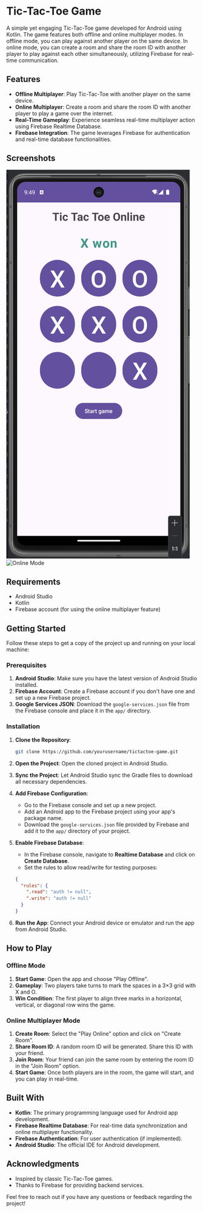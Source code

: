 # Tic-Tac-Toe Game

A simple yet engaging Tic-Tac-Toe game developed for Android using Kotlin. The game features both offline and online multiplayer modes. In offline mode, you can play against another player on the same device. In online mode, you can create a room and share the room ID with another player to play against each other simultaneously, utilizing Firebase for real-time communication.

## Features

- **Offline Multiplayer**: Play Tic-Tac-Toe with another player on the same device.
- **Online Multiplayer**: Create a room and share the room ID with another player to play a game over the internet.
- **Real-Time Gameplay**: Experience seamless real-time multiplayer action using Firebase Realtime Database.
- **Firebase Integration**: The game leverages Firebase for authentication and real-time database functionalities.
  
## Screenshots

![Offline Mode](screenshots/offline_mode.png)
![Online Mode](screenshots/online_mode.png)

## Requirements

- Android Studio
- Kotlin
- Firebase account (for using the online multiplayer feature)
  
## Getting Started

Follow these steps to get a copy of the project up and running on your local machine:

### Prerequisites

1. **Android Studio**: Make sure you have the latest version of Android Studio installed.
2. **Firebase Account**: Create a Firebase account if you don't have one and set up a new Firebase project.
3. **Google Services JSON**: Download the `google-services.json` file from the Firebase console and place it in the `app/` directory.

### Installation

1. **Clone the Repository**:

    ```bash
    git clone https://github.com/yourusername/tictactoe-game.git
    ```

2. **Open the Project**: Open the cloned project in Android Studio.

3. **Sync the Project**: Let Android Studio sync the Gradle files to download all necessary dependencies.

4. **Add Firebase Configuration**:
   - Go to the Firebase console and set up a new project.
   - Add an Android app to the Firebase project using your app's package name.
   - Download the `google-services.json` file provided by Firebase and add it to the `app/` directory of your project.

5. **Enable Firebase Database**:
   - In the Firebase console, navigate to **Realtime Database** and click on **Create Database**.
   - Set the rules to allow read/write for testing purposes:

    ```json
    {
      "rules": {
        ".read": "auth != null",
        ".write": "auth != null"
      }
    }
    ```

6. **Run the App**: Connect your Android device or emulator and run the app from Android Studio.

## How to Play

### Offline Mode

1. **Start Game**: Open the app and choose "Play Offline".
2. **Gameplay**: Two players take turns to mark the spaces in a 3×3 grid with X and O.
3. **Win Condition**: The first player to align three marks in a horizontal, vertical, or diagonal row wins the game.

### Online Multiplayer Mode

1. **Create Room**: Select the "Play Online" option and click on "Create Room".
2. **Share Room ID**: A random room ID will be generated. Share this ID with your friend.
3. **Join Room**: Your friend can join the same room by entering the room ID in the "Join Room" option.
4. **Start Game**: Once both players are in the room, the game will start, and you can play in real-time.

## Built With

- **Kotlin**: The primary programming language used for Android app development.
- **Firebase Realtime Database**: For real-time data synchronization and online multiplayer functionality.
- **Firebase Authentication**: For user authentication (if implemented).
- **Android Studio**: The official IDE for Android development.


## Acknowledgments

- Inspired by classic Tic-Tac-Toe games.
- Thanks to Firebase for providing backend services.


Feel free to reach out if you have any questions or feedback regarding the project!
